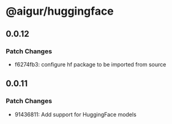 # @aigur/huggingface

## 0.0.12

### Patch Changes

- f6274fb3: configure hf package to be imported from source

## 0.0.11

### Patch Changes

- 91436811: Add support for HuggingFace models
